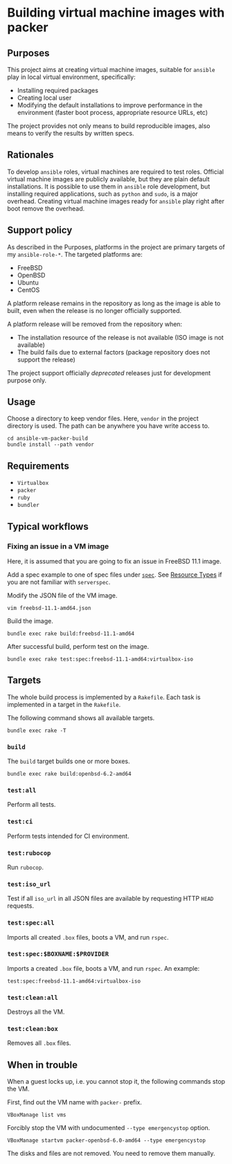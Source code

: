 # Building virtual machine images with packer

## Purposes

This project aims at creating virtual machine images, suitable for `ansible`
play in local virtual environment, specifically:

* Installing required packages
* Creating local user
* Modifying the default installations to improve performance in the
  environment (faster boot process, appropriate resource URLs, etc)

The project provides not only means to build reproducible images, also means
to verify the results by written specs.

## Rationales

To develop `ansible` roles, virtual machines are required to test roles.
Official virtual machine images are publicly available, but they are plain
default installations. It is possible to use them in `ansible` role
development, but installing required applications, such as `python` and
`sudo`, is a major overhead. Creating virtual machine images ready for
`ansible` play right after boot remove the overhead.

## Support policy

As described in the Purposes, platforms in the project are primary targets of
my `ansible-role-*`.  The targeted platforms are:

* FreeBSD
* OpenBSD
* Ubuntu
* CentOS

A platform release remains in the repository as long as the image is able to
built, even when the release is no longer officially supported.

A platform release will be removed from the repository when:

* The installation resource of the release is not available (ISO image is not
  available)
* The build fails due to external factors (package repository does not support
  the release)

The project support officially _deprecated_ releases just for development
purpose only.

## Usage

Choose a directory to keep vendor files. Here, `vendor` in the project
directory is used. The path can be anywhere you have write access to.

```
cd ansible-vm-packer-build
bundle install --path vendor
```

## Requirements

* `Virtualbox`
* `packer`
* `ruby`
* `bundler`

## Typical workflows

### Fixing an issue in a VM image

Here, it is assumed that you are going to fix an issue in FreeBSD 11.1 image.

Add a spec example to one of spec files under
[`spec`](https://github.com/trombik/ansible-vm-packer-build/tree/master/spec).
See [Resource Types](http://serverspec.org/resource_types.html) if you are not
familiar with `serverspec`.

Modify the JSON file of the VM image.

```
vim freebsd-11.1-amd64.json
```

Build the image.

```
bundle exec rake build:freebsd-11.1-amd64
```

After successful build, perform test on the image.

```
bundle exec rake test:spec:freebsd-11.1-amd64:virtualbox-iso
```

## Targets

The whole build process is implemented by a `Rakefile`. Each task is
implemented in a target in the `Rakefile`.

The following command shows all available targets.

```
bundle exec rake -T
```

### `build`

The `build` target builds one or more boxes.

```
bundle exec rake build:openbsd-6.2-amd64
```

### `test:all`

Perform all tests.

### `test:ci`

Perform tests intended for CI environment.

### `test:rubocop`

Run `rubocop`.

### `test:iso_url`

Test if all `iso_url` in all JSON files are available by requesting HTTP
`HEAD` requests.

### `test:spec:all`

Imports all created `.box` files, boots a VM, and run `rspec`.

### `test:spec:$BOXNAME:$PROVIDER`

Imports a created `.box` file, boots a VM, and run `rspec`. An example:

```
test:spec:freebsd-11.1-amd64:virtualbox-iso
```

### `test:clean:all`

Destroys all the VM.

### `test:clean:box`

Removes all `.box` files.

## When in trouble

When a guest locks up, i.e. you cannot stop it, the following commands stop
the VM.

First, find out the VM name with `packer-` prefix.

```
VBoxManage list vms
```

Forcibly stop the VM with undocumented `--type emergencystop` option.

```
VBoxManage startvm packer-openbsd-6.0-amd64 --type emergencystop
```

The disks and files are not removed. You need to remove them manually.
